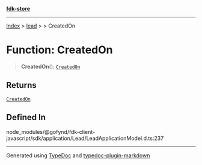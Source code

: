 [**fdk-store**](../../../README.md)
***

[Index](../../../API.md) > [lead](../../README.md) > [<internal>](../README.md) > CreatedOn

# Function: CreatedOn

> **CreatedOn**(): [`CreatedOn`](../type-aliases/type-alias.CreatedOn.md)

## Returns

[`CreatedOn`](../type-aliases/type-alias.CreatedOn.md)

## Defined In

node\_modules/@gofynd/fdk-client-javascript/sdk/application/Lead/LeadApplicationModel.d.ts:237

***
Generated using [TypeDoc](https://typedoc.org/) and [typedoc-plugin-markdown](https://www.npmjs.com/package/typedoc-plugin-markdown)
